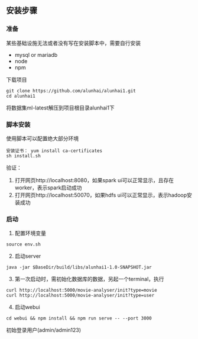 ## 安装步骤

### 准备
某些基础设施无法或者没有写在安装脚本中，需要自行安装
- mysql or mariadb
- node
- npm

下载项目
```shell
git clone https://github.com/alunhai/alunhai1.git
cd alunhai1
```

将数据集ml-latest解压到项目根目录alunhai1下

### 脚本安装
使用脚本可以配置绝大部分环境
```shell
安装证书： yum install ca-certificates
sh install.sh
```
验证：
1. 打开网页http://localhost:8080，如果spark ui可以正常显示，且存在worker，表示spark启动成功
2. 打开网页http://localhost:50070，如果hdfs ui可以正常显示，表示hadoop安装成功

### 启动
1. 配置环境变量
```shell
source env.sh
```
2. 启动server
```shell
java -jar $BaseDir/build/libs/alunhai1-1.0-SNAPSHOT.jar
```
3. 第一次启动时，需初始化数据库的数据，另起一个terminal，执行
```shell
curl http://localhost:5000/movie-analyser/init?type=movie
curl http://localhost:5000/movie-analyser/init?type=user
```
4. 启动webui
```shell
cd webui && npm install && npm run serve -- --port 3000
```
初始登录用户(admin/admin123)
